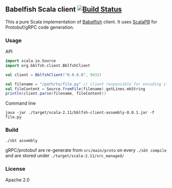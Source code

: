 ## Babelfish Scala client [![Build Status](https://travis-ci.org/bzz/client-scala.svg?branch=master)](https://travis-ci.org/bzz/client-scala)

This a pure Scala implementation of [Babelfish](https://doc.bblf.sh/) client.
It uses [ScalaPB](https://scalapb.github.io/grpc.html) for Protobuf/gRPC code generation.

### Usage

API
```scala
import scala.io.Source
import org.bblfsh.client.BblfshClient

val client = BblfshClient("0.0.0.0", 9432)

val filename = "/path/to/file.py" // client responsible for encoding it to utf-8
val fileContent = Source.fromFile(filename).getLines.mkString
println(client.parse(filename, fileContent))
```

Command line
```
java -jar ./target/scala-2.11/bblfsh-client-assembly-0.0.1.jar -f file.py
```

### Build

```
./sbt assembly
```

gRPC/protobuf are re-generate from `src/main/proto` on every `./sbt compile` and are stored under `./target/scala-2.11/src_managed/`

### License

Apache 2.0
